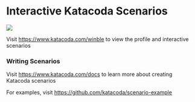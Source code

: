 # Interactive Katacoda Scenarios

[![](http://shields.katacoda.com/katacoda/winble/count.svg)](https://www.katacoda.com/winble "Get your profile on Katacoda.com")

Visit https://www.katacoda.com/winble to view the profile and interactive scenarios

### Writing Scenarios
Visit https://www.katacoda.com/docs to learn more about creating Katacoda scenarios

For examples, visit https://github.com/katacoda/scenario-example
